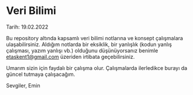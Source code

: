 # Veri Bilimi

Tarih: 19.02.2022

Bu repository altında kapsamlı veri bilimi notlarına ve konsept çalışmalara ulaşabilirsiniz.
Aldığım notlarda bir eksiklik, bir yanlışlık (kodun yanlış çalışması, yazım yanlışı vb.) olduğunu düşünüyorsanız benimle etaskent1@gmail.com üzeriden irtibata geçebilirsiniz.

Umarım sizin için faydalı bir çalışma olur. Çalışmalarda ilerledikce burayı da güncel tutmaya çalışacağım.

Sevgiler,
Emin
